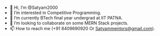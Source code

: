 - 👋 Hi, I’m @Satyam2000
- 👀 I’m interested in Competitive Programming. 
- 🌱 I’m currently BTech final year undergrad at IIT PATNA. 
- 💞️ I’m looking to collaborate on some MERN Stack projects. 
- 📫 How to reach me (+91 8409690920 Or Satyammentors@gmail.com). 


<!---
Satyam2000/Satyam2000 is a ✨ special ✨ repository because its `README.md` (this file) appears on your GitHub profile.
You can click the Preview link to take a look at your changes.
--->
